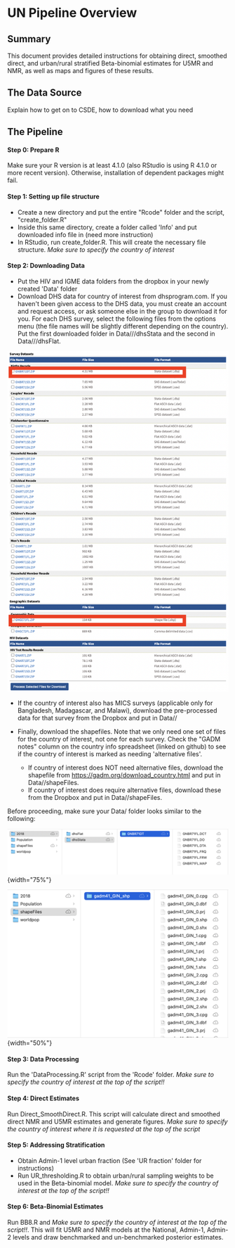 # UN Pipeline Overview

## Summary

This document provides detailed instructions for obtaining direct, smoothed direct, and urban/rural stratified Beta-binomial estimates for U5MR and NMR, as well as maps and figures of these results.

## The Data Source

Explain how to get on to CSDE, how to download what you need

## The Pipeline

#### Step 0: Prepare R

Make sure your R version is at least 4.1.0 (also RStudio is using R 4.1.0 or more recent version). Otherwise, installation of dependent packages might fail.

#### Step 1: Setting up file structure

-   Create a new directory and put the entire "Rcode" folder and the script, "create_folder.R"
-   Inside this same directory, create a folder called 'Info' and put downloaded info file in (need more instruction)
-   In RStudio, run create_folder.R. This will create the necessary file structure. *Make sure to specify the country of interest*

#### Step 2: Downloading Data

-   Put the HIV and IGME data folders from the dropbox in your newly created 'Data' folder
-   Download DHS data for country of interest from dhsprogram.com. If you haven't been given access to the DHS data, you must create an account and request access, or ask someone else in the group to download it for you. For each DHS survey, select the following files from the options menu (the file names will be slightly different depending on the country). Put the first downloaded folder in Data/<country of interest>/<survey year>/dhsStata and the second in Data/<country of interest>/<survey year>/dhsFlat.

![](Ref_figs/DHS_download.png)

-   If the country of interest also has MICS surveys (applicable only for Bangladesh, Madagascar, and Malawi), download the pre-processed data for that survey from the Dropbox and put in Data/<country of interest>/<survey year>

-   Finally, download the shapefiles. Note that we only need one set of files for the country of interest, not one for each survey. Check the "GADM notes" column on the country info spreadsheet (linked on github) to see if the country of interest is marked as needing 'alternative files'.

    -   If country of interest does NOT need alternative files, download the shapefile from <https://gadm.org/download_country.html> and put in Data/<country of interest>/shapeFiles.
    -   If country of interest does require alternative files, download these from the Dropbox and put in Data/<country of interest>/shapeFiles.

Before proceeding, make sure your Data/<country> folder looks similar to the following:

![](Ref_figs/Data_Structure2.png){width="75%"}

![](Ref_figs/Data_Structure3.png){width="50%"}

#### Step 3: Data Processing

Run the 'DataProcessing.R' script from the 'Rcode' folder. *Make sure to specify the country of interest at the top of the script!!*

#### Step 4: Direct Estimates

Run Direct_SmoothDirect.R. This script will calculate direct and smoothed direct NMR and U5MR estimates and generate figures. *Make sure to specify the country of interest where it is requested at the top of the script*

#### Step 5: Addressing Stratification

-   Obtain Admin-1 level urban fraction (See 'UR fraction' folder for instructions)
-   Run UR_thresholding.R to obtain urban/rural sampling weights to be used in the Beta-binomial model. *Make sure to specify the country of interest at the top of the script!!*

#### Step 6: Beta-Binomial Estimates

Run BB8.R and *Make sure to specify the country of interest at the top of the script!!*. This will fit U5MR and NMR models at the National, Admin-1, Admin-2 levels and draw benchmarked and un-benchmarked posterior estimates.
